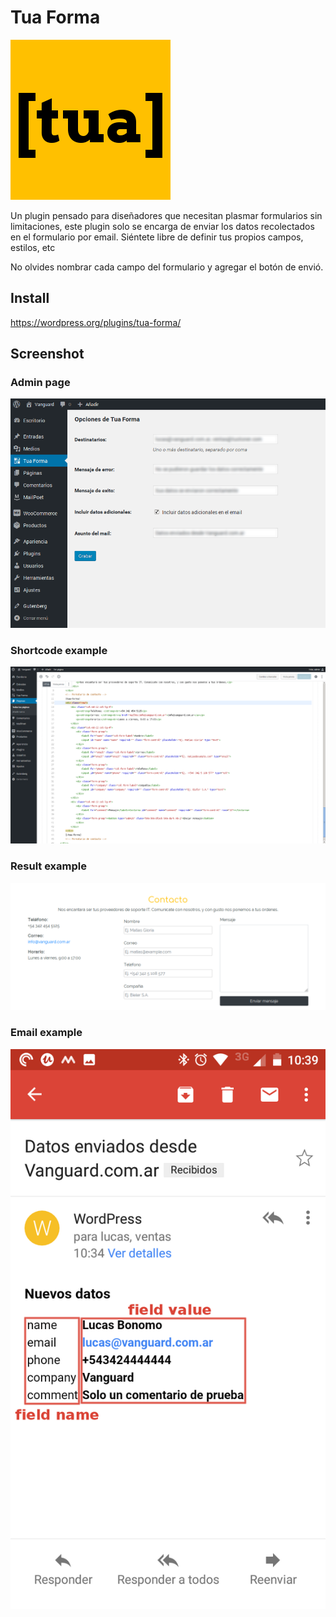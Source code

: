 # Tua Forma
![ico](https://github.com/lbonomo/Tua-Forma/raw/master/assets/icon.png)

Un plugin pensado para diseñadores que necesitan plasmar formularios sin limitaciones, 
este plugin solo se encarga de enviar los datos recolectados en el formulario por email. 
Siéntete libre de definir tus propios campos, estilos, etc

No olvides nombrar cada campo del formulario y agregar el botón de envió.

## Install


https://wordpress.org/plugins/tua-forma/

## Screenshot
### Admin page
![screenshot-1](https://github.com/lbonomo/Tua-Forma/raw/master/assets/screenshot-1.png)

### Shortcode example
![screenshot-2](https://github.com/lbonomo/Tua-Forma/raw/master/assets/screenshot-2.png)

### Result example
![screenshot-3](https://github.com/lbonomo/Tua-Forma/raw/master/assets/screenshot-3.png)

### Email example
![screenshot-3](https://github.com/lbonomo/Tua-Forma/raw/master/assets/screenshot-4.png)
